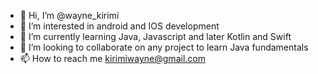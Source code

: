 - 👋 Hi, I’m @wayne_kirimi
- 👀 I’m interested in android and IOS development
- 🌱 I’m currently learning Java, Javascript and later Kotlin and Swift
- 💞️ I’m looking to collaborate on any project to learn Java fundamentals
- 📫 How to reach me kirimiwayne@gmail.com

<!---
waynemorphic/waynemorphic is a ✨ special ✨ repository because its `README.md` (this file) appears on your GitHub profile.
You can click the Preview link to take a look at your changes.
--->
